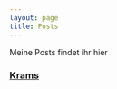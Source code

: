 ```yaml
---
layout: page
title: Posts
---
```


Meine Posts findet ihr hier

### [Krams](/first-wallpaper "Versuche es doch mal")
